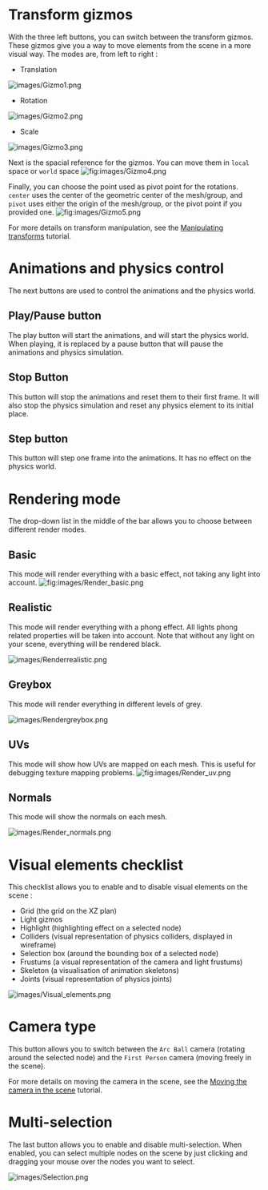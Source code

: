 Transform gizmos
================

With the three left buttons, you can switch between the transform gizmos. These gizmos give you a way to move elements from the scene in a more visual way. The modes are, from left to right :

-   Translation

![](images/Gizmo1.png "images/Gizmo1.png")

-   Rotation

![](images/Gizmo2.png "images/Gizmo2.png")

-   Scale

![](images/Gizmo3.png "images/Gizmo3.png")

Next is the spacial reference for the gizmos. You can move them in `local` space or `world` space ![](images/Gizmo4.png "fig:images/Gizmo4.png")

Finally, you can choose the point used as pivot point for the rotations. `center` uses the center of the geometric center of the mesh/group, and `pivot` uses either the origin of the mesh/group, or the pivot point if you provided one. ![](images/Gizmo5.png "fig:images/Gizmo5.png")

For more details on transform manipulation, see the [Manipulating transforms](Manipulating_transforms.md) tutorial.

Animations and physics control
==============================

The next buttons are used to control the animations and the physics world.

Play/Pause button
-----------------

The play button will start the animations, and will start the physics world. When playing, it is replaced by a pause button that will pause the animations and physics simulation.

Stop Button
-----------

This button will stop the animations and reset them to their first frame. It will also stop the physics simulation and reset any physics element to its initial place.

Step button
-----------

This button will step one frame into the animations. It has no effect on the physics world.

Rendering mode
==============

The drop-down list in the middle of the bar allows you to choose between different render modes.

Basic
-----

This mode will render everything with a basic effect, not taking any light into account. ![](images/Render_basic.png "fig:images/Render_basic.png")

Realistic
---------

This mode will render everything with a phong effect. All lights phong related properties will be taken into account. Note that without any light on your scene, everything will be rendered black.

![](images/Renderrealistic.png "images/Renderrealistic.png")

Greybox
-------

This mode will render everything in different levels of grey.

![](images/Rendergreybox.png "images/Rendergreybox.png")

UVs
---

This mode will show how UVs are mapped on each mesh. This is useful for debugging texture mapping problems. ![](images/Render_uv.png "fig:images/Render_uv.png")

Normals
-------

This mode will show the normals on each mesh.

![](images/Render_normals.png "images/Render_normals.png")

Visual elements checklist
=========================

This checklist allows you to enable and to disable visual elements on the scene :

-   Grid (the grid on the XZ plan)
-   Light gizmos
-   Highlight (highlighting effect on a selected node)
-   Colliders (visual representation of physics colliders, displayed in wireframe)
-   Selection box (around the bounding box of a selected node)
-   Frustums (a visual representation of the camera and light frustums)
-   Skeleton (a visualisation of animation skeletons)
-   Joints (visual representation of physics joints)

![](images/Visual_elements.png "images/Visual_elements.png")

Camera type
===========

This button allows you to switch between the `Arc Ball` camera (rotating around the selected node) and the `First Person` camera (moving freely in the scene).

For more details on moving the camera in the scene, see the [Moving the camera in the scene](Moving_the_camera_in_the_scene.md) tutorial.

Multi-selection
===============

The last button allows you to enable and disable multi-selection. When enabled, you can select multiple nodes on the scene by just clicking and dragging your mouse over the nodes you want to select.

![](images/Selection.png "images/Selection.png")

